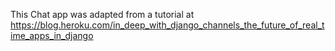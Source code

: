This Chat app was adapted from a tutorial at 
https://blog.heroku.com/in_deep_with_django_channels_the_future_of_real_time_apps_in_django

